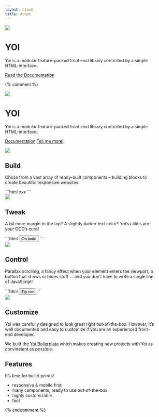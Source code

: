 ```yaml
---
layout: blank
title: About
---
```


<div class="cover center-content bg-primary-3">
    <div class="center-lr al-c" yoi-scrollfx="in:fade-in; repeat:false;">
        <img class="h-20 w-20" src="{{ site.github.url }}/assets/img/yoi-logo.svg" />
        <h1 class="hidden">YOI</h1>
        <div class="m--w-40 m-lr-auto m-t-4">
            <p class="fs-4 lh-6 c-primary-22 m-tb-8">Yoi is a modular feature-packed front-end library controlled by a simple HTML-interface.</p>
            <p>
                <a class="btn btn--primary btn--large btn--outline btn--rounded c-primary-18 m-r-3" href="start/">Read the Documentation</a>
            </p>
        </div>
    </div>
</div>

{% comment %}

<div class="cover center-content bg-primary-3">
    <div class="center-lr al-c" yoi-scrollfx="in:fade-in; repeat:false;">
        <img class="h-20 w-20" src="{{ site.github.url }}/assets/img/yoi-logo.svg" />
        <h1 class="hidden">YOI</h1>
        <div class="m--w-40 m-lr-auto m-t-4">
            <p class="fs-4 lh-6 c-primary-22 m-tb-8">Yoi is a modular feature-packed front-end library controlled by a simple HTML-interface.</p>
            <p>
                <a class="btn btn--primary btn--large btn--outline btn--rounded c-primary-18 m-r-3" href="start/">Documentation</a>
                <a class="btn btn--primary btn--large btn--flat btn--rounded" href="#build" yoi-action="ScrollTo:#build; offset:0;">Tell me more!</a>
            </p>
        </div>
    </div>
</div>

<div id="build" class="cover article center-content bg-base-25">
    <div class="center-lr" yoi-scrollfx="in:fade-in; repeat:false;">
        <div class="flx">
            <div class="m--w-1-3">
                <div yoi-parallax="factor:-10;">
                    <img src="{{ site.github.url }}/assets/img/illu-build.svg" />
                </div>
            </div>
            <div class="m--w-2-3">
                <h2>Build</h2>
                <p class="c-base-15 fs-3 lh-5 m-t-2 l--w-40">Chose from a vast array of ready-built components – building blocks to create beautiful responsive websites.</p>
<div class="m-t-4" markdown="1">
```html
<!-- example -->
xxx
```
</div>
            </div>
        </div>
    </div>
</div>

<div id="tweak" class="cover article center-content bg-base-25">
    <div class="center-lr" yoi-scrollfx="in:fade-in; repeat:false;">
        <div class="flx">
            <div class="m--w-1-3">
                <div yoi-parallax="factor:-10;">
                    <img src="{{ site.github.url }}/assets/img/illu-tweak.svg" />
                </div>
            </div>
            <div class="m--w-2-3">
                <h2>Tweak</h2>
                <p class="c-base-15 fs-3 lh-5 m-t-2 l--w-40">A bit more margin to the top? A slightly darker text color? Yoi’s utilitis are your OCD’s cure!</p>
<div class="m-t-4" markdown="1">
```html
<!-- example -->
<button class="btn btn--large c-red-15">Oh look!</button>
```
</div>
            </div>
        </div>
    </div>
</div>

<div id="control" class="cover article center-content bg-base-25">
    <div class="center-lr" yoi-scrollfx="in:fade-in; repeat:false;">
        <div class="flx">
            <div class="m--w-1-3">
                <div yoi-parallax="factor:-10;">
                    <img id="illu-control" src="{{ site.github.url }}/assets/img/illu-control.svg" />
                </div>
            </div>
            <div class="m--w-2-3">
                <h2>Control</h2>
                <p class="c-base-15 fs-3 lh-5 m-t-2">Parallax scrolling, a fancy effect when your element enters the viewport, a button that shows or hides stuff … and you don’t have to write a single line of JavaScript!</p>
<div class="m-t-4" markdown="1">
```html
<!-- example -->
<button class="btn btn--large" yoi-action="Pulse:#illu-control;">Try me</button>
```
</div>
            </div>
        </div>
    </div>
</div>

<div id="customize" class="cover article center-content bg-base-25">
    <div class="center-lr" yoi-scrollfx="in:fade-in; repeat:false;">
        <div class="flx">
            <div class="m--w-1-3">
                <div yoi-parallax="factor:-10;">
                    <img src="{{ site.github.url }}/assets/img/illu-customize.svg" />
                </div>
            </div>
            <div class="m--w-2-3">
                <h2>Customize</h2>
                <div class="c-base-15 fs-3 lh-5 m-t-2 l--w-40">
                    <p>Yoi was carefully designed to look great right out-of-the-box. However, it’s well documented and easy to customize if you are an experienced front-end developer.</p>
                    <p class="m-t-2">We built the <a href="">Yoi Boilerplate</a> which makes creating new projects with Yoi as convineient as possible.</p>
                </div>
            </div>
        </div>
    </div>
</div>

<div id="features" class="cover article center-content bg-base-25">
    <div class="center-lr" yoi-scrollfx="in:fade-in; repeat:false;">
        <h2>Features</h2>
        <div class="c-base-15 fs-3 lh-5 m-t-2 l--w-40">
            <p>It’s time for bullet points!</p>
            <ul>
                <li>responsive & mobile first</li>
                <li>many components, ready to use out-of-the-box</li>
                <li>highly customizable</li>
                <li>foo!</li>
            </ul>
        </div>
    </div>
</div>

{% endcomment %}